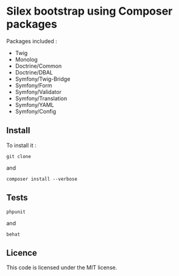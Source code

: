 Silex bootstrap using Composer packages
=======================================

Packages included :

- Twig
- Monolog
- Doctrine/Common
- Doctrine/DBAL
- Symfony/Twig-Bridge
- Symfony/Form
- Symfony/Validator
- Symfony/Translation
- Symfony/YAML
- Symfony/Config

Install
------

To install it :

`git clone`

and

`composer install --verbose`

Tests
-----

`phpunit`

and

`behat`

Licence
-------

This code is licensed under the MIT license.

